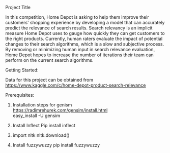 Project Title

In this competition, Home Depot is asking to help them improve their customers' shopping experience by developing a model that can accurately predict the relevance of search results. Search relevancy is an implicit measure Home Depot uses to gauge how quickly they can get customers to the right products. Currently, human raters evaluate the impact of potential changes to their search algorithms, which is a slow and subjective process. By removing or minimizing human input in search relevance evaluation, Home Depot hopes to increase the number of iterations their team can perform on the current search algorithms.

Getting Started:

Data for this project can be obtained from  
https://www.kaggle.com/c/home-depot-product-search-relevance


Prerequisites:  

1) Installation steps for genism  
https://radimrehurek.com/gensim/install.html  
easy_install -U gensim

2) Install Inflect Pip install inflect

3) import nltk nltk.download()

4) Install fuzzywuzzy pip install fuzzywuzzy














